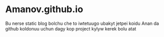 # Amanov.github.io
Bu nerse static blog bolchu che to iwtetuugo ubakyt jetpei koidu
Anan da github koldonuu uchun dagy kop project kylyw kerek bolu atat
